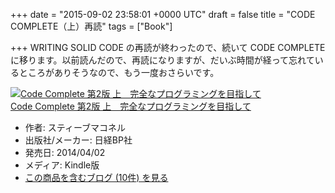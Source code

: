 
+++
date = "2015-09-02 23:58:01 +0000 UTC"
draft = false
title = "CODE COMPLETE（上）再読"
tags = ["Book"]

+++
WRITING SOLID CODE の再読が終わったので、続いて CODE COMPLETE に移ります。以前読んだので、再読になりますが、だいぶ時間が経って忘れているところがありそうなので、もう一度おさらいです。

<div class="hatena-asin-detail"><a href="http://www.amazon.co.jp/exec/obidos/ASIN/B00JEYPPOE/hatena-blog-22/"><img src="http://ecx.images-amazon.com/images/I/51LZpcbh3LL._SL160_.jpg" class="hatena-asin-detail-image" alt="Code Complete 第2版 上　完全なプログラミングを目指して" title="Code Complete 第2版 上　完全なプログラミングを目指して"/></a><div class="hatena-asin-detail-info"><a href="http://www.amazon.co.jp/exec/obidos/ASIN/B00JEYPPOE/hatena-blog-22/">Code Complete 第2版 上　完全なプログラミングを目指して</a><ul><li><span class="hatena-asin-detail-label">作者:</span> スティーブマコネル</li><li><span class="hatena-asin-detail-label">出版社/メーカー:</span> 日経BP社</li><li><span class="hatena-asin-detail-label">発売日:</span> 2014/04/02</li><li><span class="hatena-asin-detail-label">メディア:</span> Kindle版</li><li><a href="http://d.hatena.ne.jp/asin/B00JEYPPOE/hatena-blog-22" target="_blank">この商品を含むブログ (10件) を見る</a></li></ul></div><div class="hatena-asin-detail-foot"></div></div>


